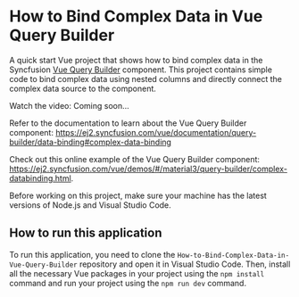 # How to Bind Complex Data in Vue Query Builder

A quick start Vue project that shows how to bind complex data in the Syncfusion [Vue Query Builder](https://www.syncfusion.com/vue-components/vue-query-builder?utm_source=github&utm_medium=listing&utm_campaign=tutorial-videos-vue-query-builder-complexdatabinding-sample) component. This project contains simple code to bind complex data using nested columns and directly connect the complex data source to the component. 

Watch the video: Coming soon…

Refer to the documentation to learn about the Vue Query Builder component: https://ej2.syncfusion.com/vue/documentation/query-builder/data-binding#complex-data-binding 

Check out this online example of the Vue Query Builder component: https://ej2.syncfusion.com/vue/demos/#/material3/query-builder/complex-databinding.html. 

Before working on this project, make sure your machine has the latest versions of Node.js and Visual Studio Code.

## How to run this application
To run this application, you need to clone the `How-to-Bind-Complex-Data-in-Vue-Query-Builder` repository and open it in Visual Studio Code. Then, install all the necessary Vue packages in your project using the `npm install` command and run your project using the `npm run dev` command.
